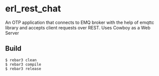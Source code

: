 erl_rest_chat
=====

An OTP application that connects to EMQ broker with the help of emqttc library and accepts client requests over REST.
Uses Cowboy as a Web Server

Build
-----

    $ rebar3 clean
    $ rebar3 compile
    $ rebar3 release
